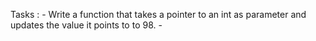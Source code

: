 Tasks :
	- Write a function that takes a pointer to an int as parameter and updates the value it points to to 98.
	-
